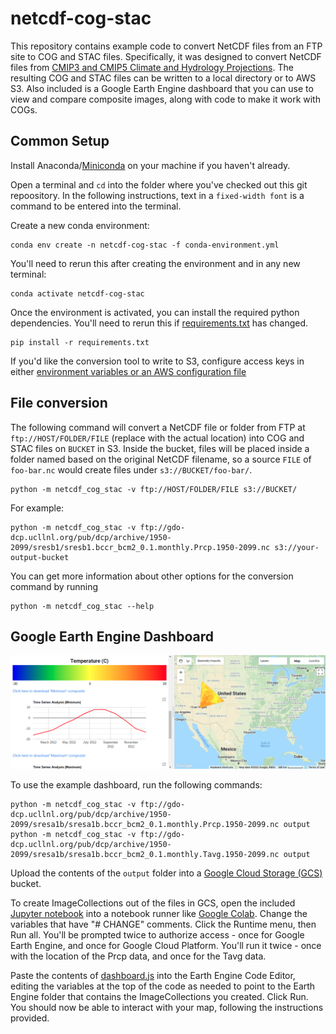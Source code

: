 # netcdf-cog-stac

This repository contains example code to convert NetCDF files from an FTP site to COG and STAC files. Specifically, it was designed to convert NetCDF files from [CMIP3 and CMIP5 Climate and Hydrology Projections](https://gdo-dcp.ucllnl.org/). The resulting COG and STAC files can be written to a local directory or to AWS S3. Also included is a Google Earth Engine dashboard that you can use to view and compare composite images, along with code to make it work with COGs.

## Common Setup

Install Anaconda/[Miniconda](https://docs.conda.io/en/latest/miniconda.html) on your machine if you haven't already.

Open a terminal and `cd` into the folder where you've checked out this git repoository. In the following instructions, text in a `fixed-width font` is a command to be entered into the terminal.

Create a new conda environment:

```
conda env create -n netcdf-cog-stac -f conda-environment.yml
```

You'll need to rerun this after creating the environment and in any new terminal:

```
conda activate netcdf-cog-stac
```

Once the environment is activated, you can install the required python dependencies.
You'll need to rerun this if [requirements.txt](requirements.txt) has changed.

```
pip install -r requirements.txt
```

If you'd like the conversion tool to write to S3, configure access keys in either [environment variables or an AWS configuration file](https://boto3.amazonaws.com/v1/documentation/api/latest/guide/configuration.html#using-environment-variables)


## File conversion

The following command will convert a NetCDF file or folder from FTP at `ftp://HOST/FOLDER/FILE` (replace with the actual location) into COG and STAC files on `BUCKET` in S3. Inside the bucket, files will be placed inside a folder named based on the original NetCDF filename, so a source `FILE` of `foo-bar.nc` would create files under `s3://BUCKET/foo-bar/`.
```
python -m netcdf_cog_stac -v ftp://HOST/FOLDER/FILE s3://BUCKET/
```

For example:
```
python -m netcdf_cog_stac -v ftp://gdo-dcp.ucllnl.org/pub/dcp/archive/1950-2099/sresb1/sresb1.bccr_bcm2_0.1.monthly.Prcp.1950-2099.nc s3://your-output-bucket
```

You can get more information about other options for the conversion command by running

```
python -m netcdf_cog_stac --help
```


## Google Earth Engine Dashboard

![Screenshot of Google Earth Engine dashboard](images/gee_dashboard.png)

To use the example dashboard, run the following commands:
```
python -m netcdf_cog_stac -v ftp://gdo-dcp.ucllnl.org/pub/dcp/archive/1950-2099/sresa1b/sresa1b.bccr_bcm2_0.1.monthly.Prcp.1950-2099.nc output
python -m netcdf_cog_stac -v ftp://gdo-dcp.ucllnl.org/pub/dcp/archive/1950-2099/sresa1b/sresa1b.bccr_bcm2_0.1.monthly.Tavg.1950-2099.nc output
```

Upload the contents of the `output` folder into a [Google Cloud Storage (GCS)](https://console.cloud.google.com/storage/) bucket.

To create ImageCollections out of the files in GCS, open the included [Jupyter notebook](google_earth_engine/COG_Backed_Image_Asset_Registration_into_an_ImageCollection.ipynb) into a notebook runner like [Google Colab](https://colab.research.google.com/). Change the variables that have "# CHANGE" comments. Click the Runtime menu, then Run all. You'll be prompted twice to authorize access - once for Google Earth Engine, and once for Google Cloud Platform. You'll run it twice - once with the location of the Prcp data, and once for the Tavg data. 

Paste the contents of [dashboard.js](google_earth_engine/dashboard.js) into the Earth Engine Code Editor, editing the variables at the top of the code as needed to point to the Earth Engine folder that contains the ImageCollections you created. Click Run. You should now be able to interact with your map, following the instructions provided.
